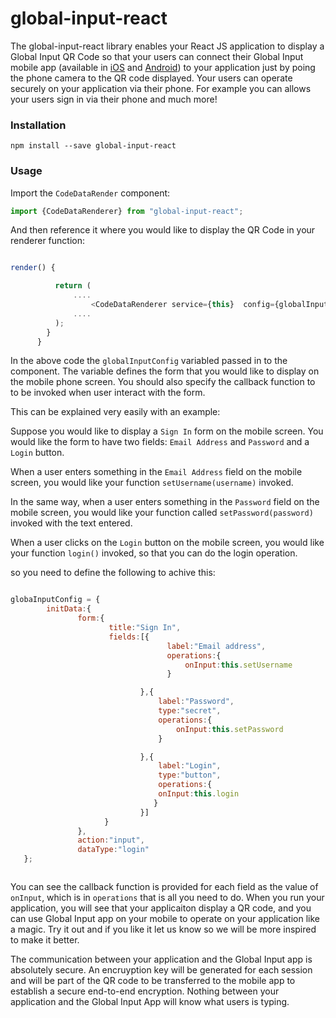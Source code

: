 # global-input-react


The global-input-react library enables your React JS application to display a Global Input QR Code so that your users can connect their Global Input mobile app (available in [iOS](https://itunes.apple.com/us/app/global-input-app/id1269541616?mt=8&ign-mpt=uo%3D4) and [Android](https://itunes.apple.com/us/app/global-input-app/id1269541616?mt=8&ign-mpt=uo%3D4)) to your application just by poing the phone camera to the QR code displayed. Your users can operate securely on your application via their phone. For example you can allows your users sign in via their phone and much more!

### Installation

 ```npm install --save global-input-react```

### Usage

Import the ```CodeDataRender``` component:

```javascript
import {CodeDataRenderer} from "global-input-react";
```

And then reference it where you would like to display the QR Code in your renderer function:

```javascript

render() {

          return (
              ....
                  <CodeDataRenderer service={this}  config={globalInputConfig} level="H" size="300" showControl={true}/>
              ....
          );
        }
      }

```

In the above code the ```globalInputConfig```  variabled passed in to the component. The variable defines the form that you would like to display on the mobile phone screen. You should also specify the callback function to to be invoked when user interact with the form.

This can be explained very easily with an example:

Suppose you would like to display a ```Sign In``` form on the mobile screen. You would like the form to have two fields: ```Email Address``` and ```Password``` and a ```Login``` button.

When a user enters something in the ```Email Address``` field on the mobile screen, you would like your function  ```setUsername(username)``` invoked.

In the same way, when a user enters something in the ```Password``` field on the mobile screen, you would like your function called ```setPassword(password)``` invoked with the text entered.

When a user clicks on the ```Login``` button on the mobile screen, you would like your function ```login()``` invoked, so that you can do the login operation.

so you need to define the following to achive this:

```javascript

globaInputConfig = {
        initData:{                
               form:{
                      title:"Sign In",
                      fields:[{
                                   label:"Email address",
                                   operations:{
                                       onInput:this.setUsername
                                   }

                             },{
                                 label:"Password",
                                 type:"secret",
                                 operations:{
                                     onInput:this.setPassword
                                 }

                             },{
                                 label:"Login",
                                 type:"button",
                                 operations:{
                                 onInput:this.login
                                }
                             }]
                     }
               },
               action:"input",
               dataType:"login"
   };



```
You can see the callback function is provided for each field as the value of ```onInput```, which is in ```operations```
that is all you need to do. When you run your application, you will see that your applicaiton display a QR code, and you can use Global Input app on your mobile to operate on your application like a magic. Try it out and if you like it let us know so we will be more inspired to make it better.

The communication between your application and the Global Input app is absolutely secure. An encruyption key will be generated for each session and will be part of the QR code to be transferred to the mobile app to establish a secure end-to-end encryption. Nothing between your application and the Global Input App will know what users is typing.
